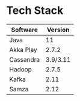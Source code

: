 # Tech Stack



| Software  | Version  |
| --------- | -------- |
| Java      | 11       |
| Akka Play | 2.7.2    |
| Cassandra | 3.9/3.11 |
| Hadoop    | 2.7.5    |
| Kafka     | 2.11     |
| Samza     | 2.12     |
